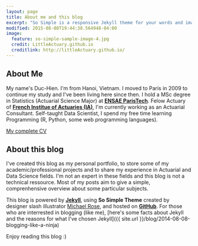 ```yaml
---
layout: page
title: About me and this blog
excerpt: "So Simple is a responsive Jekyll theme for your words and images."
modified: 2015-08-08T19:44:38.564948-04:00
image:
  feature: so-simple-sample-image-4.jpg
  credit: LittleActuary.github.io
  creditlink: http://littleActuary.github.io/
---
```


## About Me

My name's Duc-Hien. I'm from Hanoi, Vietnam. I moved to Paris in 2009 to continue my study and I've been living here since then. I hold a MSc degree in Statistics (Actuarial Science Major) at [**ENSAE ParisTech**](http://www.ensae.fr). Felow Actuary of [**French Institue of Actuaries (IA)**](http://www.institutdesactuaires.com), I'm currently working as an Actuarial Consultant. Self-taught Data Scientist, I spend my free time learning Programming (R, Python, some web programming languages).

<a markdown="0" href="{{ site.url }}/theme-setup" class="btn">My complete CV</a>

## About this blog

I've created this blog as my personal portfolio, to store some of my academic/professional projects and to share my experience in Actuarial and Data Science fields. I'm not an expert in these fields and this blog is not a technical ressource. Most of my posts aim to give a simple, comprenhensive overview about some particular subjects.  

This blog is powered by [**Jekyll**](http://jekyllrb.com), using **So Simple Theme** created by designer slash illustrator [Michael Rose](http://mademistakes.com), and hosted on [**GitHub**](https://github.com). For those who are interrested in blogging (like me), [here's some facts about Jekyll and the reasons for what I've chosen Jekyll]({{ site.url }}/blog/2014-08-08-blogging-like-a-ninja)


Enjoy reading this blog :)



